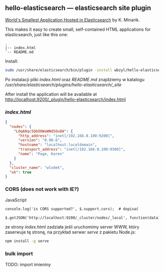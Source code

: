 ## hello-elasticsearch — elasticsearch site plugin

[World's Smallest Application Hosted in Elasticsearch](https://gist.github.com/karmi/3381710/) by K. Minarik.

This makes it easy to create small, self-contained HTML applications
for elasticsearch, just like this one:

```
.
|-- index.html
`-- README.md

```

Install:

```sh
sudo /usr/share/elasticsearch/bin/plugin -install wbzyl/hello-elasticsearch
```

Po instalacji pliki *index.html* oraz *README.md* znajdziemy
w katalogu */usr/share/elasticsearch/plugins/hello-elasticsearch/_site*


After install the application will be available at
[http://localhost:9200/_plugin/hello-elasticsearch/index.html](http://localhost:9200/_plugin/hello-elasticsearch/index.html)


### *index.html*


```json
{
  "nodes": {
    "LOqA0qc5QbOOWaWNd5Ou8A": {
      "http_address": "inet[/192.168.0.100:9200]",
      "version": "0.90.6",
      "hostname": "localhost.localdomain",
      "transport_address": "inet[/192.168.0.100:9300]",
      "name": "Page, Karen"
    }
  },
  "cluster_name": "wlodek",
  "ok": true
}
```


### CORS (does not work with IE?)

JavaScript

```html
console.log('is CORS supported?', $.support.cors);  # dopisać

$.getJSON('http://localhost:9200/_cluster/nodes/_local', function(data) { … }
```

ze strony *index.html* zadziała jeśli uruchomimy server WWW,
który zaserwuje tę stronę, na przykład serwer *serve* z pakietu Node.js:

```sh
npm install -g serve
```


### bulk import

TODO: import imieniny
